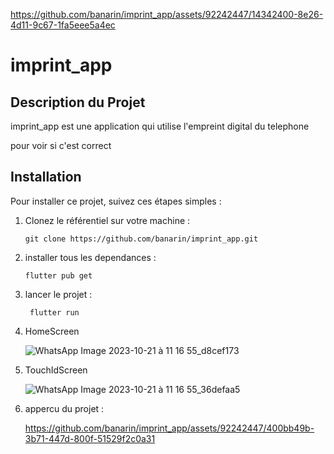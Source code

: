 
https://github.com/banarin/imprint_app/assets/92242447/14342400-8e26-4d11-9c67-1fa5eee5a4ec

# imprint_app


## Description du Projet

imprint_app est une application  qui utilise l'empreint digital du telephone 


pour voir si c'est correct

## Installation

Pour installer ce projet, suivez ces étapes simples :

1. Clonez le référentiel sur votre machine :
   
       git clone https://github.com/banarin/imprint_app.git

2. installer tous les dependances :

       flutter pub get

3. lancer le projet :

        flutter run

4. HomeScreen

   ![WhatsApp Image 2023-10-21 à 11 16 55_d8cef173](https://github.com/banarin/imprint_app/assets/92242447/789ae0af-8065-4190-9f84-0f3d2d134fa7)


5. TouchIdScreen

   ![WhatsApp Image 2023-10-21 à 11 16 55_36defaa5](https://github.com/banarin/imprint_app/assets/92242447/dc8a5d69-a0a7-4c15-8582-dba727e03380)
6. appercu du projet :

   https://github.com/banarin/imprint_app/assets/92242447/400bb49b-3b71-447d-800f-51529f2c0a31


